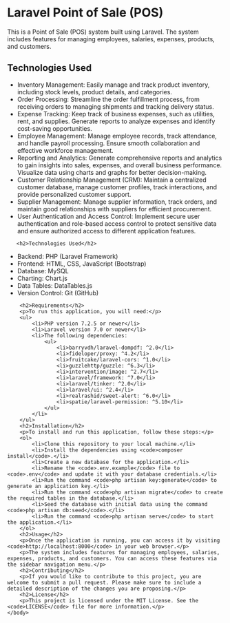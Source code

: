 <!DOCTYPE html>
<html>
    <head>
        <meta charset="UTF-8">
        <title> - </title>
    </head>
    <body>
        <h1>Laravel Point of Sale (POS)</h1>
        <p>This is a Point of Sale (POS) system built using Laravel. The system includes features for managing employees, salaries, expenses, products, and customers.</p>
           <h2>Technologies Used</h2>
        <ul>
            <li>Inventory Management: Easily manage and track product inventory, including stock levels, product details, and categories.</li>
            <li>Order Processing: Streamline the order fulfillment process, from receiving orders to managing shipments and tracking delivery status.
</li>
            <li>Expense Tracking: Keep track of business expenses, such as utilities, rent, and supplies. Generate reports to analyze expenses and identify cost-saving opportunities.
</li>
            <li>Employee Management: Manage employee records, track attendance, and handle payroll processing. Ensure smooth collaboration and effective workforce management.
</li>
            <li>Reporting and Analytics: Generate comprehensive reports and analytics to gain insights into sales, expenses, and overall business performance. Visualize data using charts and graphs for better decision-making.
</li>
            <li>Customer Relationship Management (CRM): Maintain a centralized customer database, manage customer profiles, track interactions, and provide personalized customer support.
</li>
                  <li>Supplier Management: Manage supplier information, track orders, and maintain good relationships with suppliers for efficient procurement.
</li>
                  <li>User Authentication and Access Control: Implement secure user authentication and role-based access control to protect sensitive data and ensure authorized access to different application features.
</li>
        </ul>
        
       <h2>Technologies Used</h2>
<ul>
    <li>Backend: PHP (Laravel Framework)</li>
    <li>Frontend: HTML, CSS, JavaScript (Bootstrap)</li>
    <li>Database: MySQL</li>
    <li>Charting: Chart.js</li>
    <li>Data Tables: DataTables.js</li>
    <li>Version Control: Git (GitHub)</li>
</ul>

        <h2>Requirements</h2>
        <p>To run this application, you will need:</p>
        <ul>
            <li>PHP version 7.2.5 or newer</li>
            <li>Laravel version 7.0 or newer</li>
            <li>The following dependencies:
                <ul>
                    <li>barryvdh/laravel-dompdf: ^2.0</li>
                    <li>fideloper/proxy: ^4.2</li>
                    <li>fruitcake/laravel-cors: ^1.0</li>
                    <li>guzzlehttp/guzzle: ^6.3</li>
                    <li>intervention/image: ^2.7</li>
                    <li>laravel/framework: ^7.0</li>
                    <li>laravel/tinker: ^2.0</li>
                    <li>laravel/ui: ^2.4</li>
                    <li>realrashid/sweet-alert: ^6.0</li>
                    <li>spatie/laravel-permission: ^5.10</li>
                </ul>
            </li>
        </ul>
        <h2>Installation</h2>
        <p>To install and run this application, follow these steps:</p>
        <ol>
            <li>Clone this repository to your local machine.</li>
            <li>Install the dependencies using <code>composer install</code>.</li>
            <li>Create a new database for the application.</li>
            <li>Rename the <code>.env.example</code> file to <code>.env</code> and update it with your database credentials.</li>
            <li>Run the command <code>php artisan key:generate</code> to generate an application key.</li>
            <li>Run the command <code>php artisan migrate</code> to create the required tables in the database.</li>
            <li>Seed the database with initial data using the command <code>php artisan db:seed</code>.</li>
            <li>Run the command <code>php artisan serve</code> to start the application.</li>
        </ol>
        <h2>Usage</h2>
        <p>Once the application is running, you can access it by visiting <code>http://localhost:8000</code> in your web browser.</p>
        <p>The system includes features for managing employees, salaries, expenses, products, and customers. You can access these features via the sidebar navigation menu.</p>
        <h2>Contributing</h2>
        <p>If you would like to contribute to this project, you are welcome to submit a pull request. Please make sure to include a detailed description of the changes you are proposing.</p>
        <h2>License</h2>
        <p>This project is licensed under the MIT License. See the <code>LICENSE</code> file for more information.</p>
    </body>
</html>

